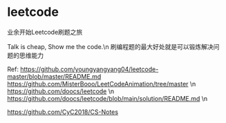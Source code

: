 # leetcode
业余开始Leetcode刷题之旅

Talk is cheap, Show me the code.\n
刷编程题的最大好处就是可以锻炼解决问题的思维能力

Ref:
https://github.com/youngyangyang04/leetcode-master/blob/master/README.md 
https://github.com/MisterBooo/LeetCodeAnimation/tree/master \\n
https://github.com/doocs/leetcode
\\n
https://github.com/doocs/leetcode/blob/main/solution/README.md \\n

https://github.com/CyC2018/CS-Notes
